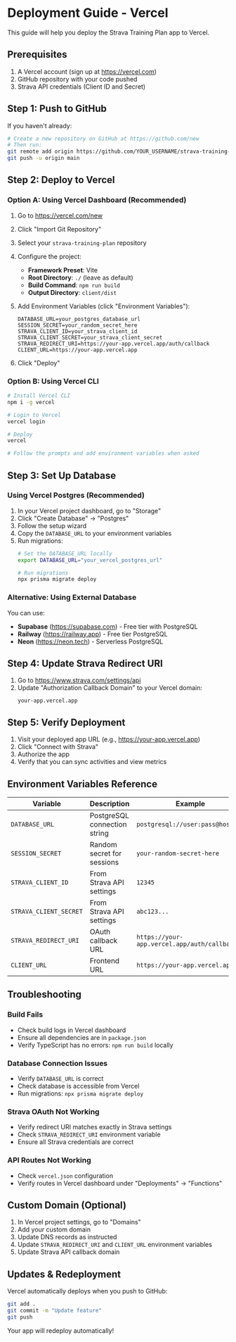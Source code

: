 # Deployment Guide - Vercel

This guide will help you deploy the Strava Training Plan app to Vercel.

## Prerequisites

1. A Vercel account (sign up at https://vercel.com)
2. GitHub repository with your code pushed
3. Strava API credentials (Client ID and Secret)

## Step 1: Push to GitHub

If you haven't already:

```bash
# Create a new repository on GitHub at https://github.com/new
# Then run:
git remote add origin https://github.com/YOUR_USERNAME/strava-training-plan.git
git push -u origin main
```

## Step 2: Deploy to Vercel

### Option A: Using Vercel Dashboard (Recommended)

1. Go to https://vercel.com/new
2. Click "Import Git Repository"
3. Select your `strava-training-plan` repository
4. Configure the project:
   - **Framework Preset**: Vite
   - **Root Directory**: `./` (leave as default)
   - **Build Command**: `npm run build`
   - **Output Directory**: `client/dist`

5. Add Environment Variables (click "Environment Variables"):
   ```
   DATABASE_URL=your_postgres_database_url
   SESSION_SECRET=your_random_secret_here
   STRAVA_CLIENT_ID=your_strava_client_id
   STRAVA_CLIENT_SECRET=your_strava_client_secret
   STRAVA_REDIRECT_URI=https://your-app.vercel.app/auth/callback
   CLIENT_URL=https://your-app.vercel.app
   ```

6. Click "Deploy"

### Option B: Using Vercel CLI

```bash
# Install Vercel CLI
npm i -g vercel

# Login to Vercel
vercel login

# Deploy
vercel

# Follow the prompts and add environment variables when asked
```

## Step 3: Set Up Database

### Using Vercel Postgres (Recommended)

1. In your Vercel project dashboard, go to "Storage"
2. Click "Create Database" → "Postgres"
3. Follow the setup wizard
4. Copy the `DATABASE_URL` to your environment variables
5. Run migrations:
   ```bash
   # Set the DATABASE_URL locally
   export DATABASE_URL="your_vercel_postgres_url"

   # Run migrations
   npx prisma migrate deploy
   ```

### Alternative: Using External Database

You can use:
- **Supabase** (https://supabase.com) - Free tier with PostgreSQL
- **Railway** (https://railway.app) - Free tier PostgreSQL
- **Neon** (https://neon.tech) - Serverless PostgreSQL

## Step 4: Update Strava Redirect URI

1. Go to https://www.strava.com/settings/api
2. Update "Authorization Callback Domain" to your Vercel domain:
   ```
   your-app.vercel.app
   ```

## Step 5: Verify Deployment

1. Visit your deployed app URL (e.g., https://your-app.vercel.app)
2. Click "Connect with Strava"
3. Authorize the app
4. Verify that you can sync activities and view metrics

## Environment Variables Reference

| Variable | Description | Example |
|----------|-------------|---------|
| `DATABASE_URL` | PostgreSQL connection string | `postgresql://user:pass@host/db` |
| `SESSION_SECRET` | Random secret for sessions | `your-random-secret-here` |
| `STRAVA_CLIENT_ID` | From Strava API settings | `12345` |
| `STRAVA_CLIENT_SECRET` | From Strava API settings | `abc123...` |
| `STRAVA_REDIRECT_URI` | OAuth callback URL | `https://your-app.vercel.app/auth/callback` |
| `CLIENT_URL` | Frontend URL | `https://your-app.vercel.app` |

## Troubleshooting

### Build Fails
- Check build logs in Vercel dashboard
- Ensure all dependencies are in `package.json`
- Verify TypeScript has no errors: `npm run build` locally

### Database Connection Issues
- Verify `DATABASE_URL` is correct
- Check database is accessible from Vercel
- Run migrations: `npx prisma migrate deploy`

### Strava OAuth Not Working
- Verify redirect URI matches exactly in Strava settings
- Check `STRAVA_REDIRECT_URI` environment variable
- Ensure all Strava credentials are correct

### API Routes Not Working
- Check `vercel.json` configuration
- Verify routes in Vercel dashboard under "Deployments" → "Functions"

## Custom Domain (Optional)

1. In Vercel project settings, go to "Domains"
2. Add your custom domain
3. Update DNS records as instructed
4. Update `STRAVA_REDIRECT_URI` and `CLIENT_URL` environment variables
5. Update Strava API callback domain

## Updates & Redeployment

Vercel automatically deploys when you push to GitHub:

```bash
git add .
git commit -m "Update feature"
git push
```

Your app will redeploy automatically!
